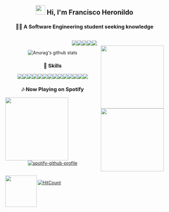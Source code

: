 <div align="center">

<h2><img src="https://raw.githubusercontent.com/iampavangandhi/iampavangandhi/master/gifs/Hi.gif" width="30px"> Hi, I'm Francisco Heronildo</h2>
<h3>👨‍💻 A Software Engineering student seeking knowledge</h3>

<br/>

<!-- Linkedin --><a href="https://www.linkedin.com/in/francisco-heronildo-280ab613a/"><img src="https://img.shields.io/badge/linkedin-%230077B5.svg?&style=for-the-badge&logo=linkedin&logoColor=white"></a><!-- Stack Overflow --><a href="https://stackoverflow.com/users/11334218/francisco-heronildo"><img src="https://img.shields.io/badge/stack%20overflow-FE7A16?logo=stack-overflow&logoColor=white&style=for-the-badge"></a><!-- Reddit --><a href="https://www.reddit.com/user/Heron500"><img src="https://img.shields.io/badge/reddit-%23FF4500.svg?&style=for-the-badge&logo=reddit&logoColor=white"></a><!-- GitLab --><a href="https://gitlab.com/FranciscoHeronildo"><img src="https://img.shields.io/badge/gitlab-%23330f63.svg?&style=for-the-badge&logo=gitlab&logoColor=white"></a><!-- Outlook --><a href="mailto:heronildo.2010@hotmail.com?subject=Hello%20again"><img src="https://img.shields.io/badge/Microsoft%20Outlook-0078D4?logo=microsoft-outlook&logoColor=white&style=for-the-badge"></a>

<!--
**FranciscoHeronildo/FranciscoHeronildo** is a ✨ _special_ ✨ repository because its `README.md` (this file) appears on your GitHub profile.

Here are some ideas to get you started:

- 🔭 I’m currently working on ...
- 🌱 I’m currently learning ...
- 👯 I’m looking to collaborate on ...
- 🤔 I’m looking for help with ...
- 💬 Ask me about ...
- 📫 How to reach me: ...
- 😄 Pronouns: ...
- ⚡ Fun fact: ...
-->

<br/>

<img align='right' src='https://user-images.githubusercontent.com/5713670/87202985-820dcb80-c2b6-11ea-9f56-7ec461c497c3.gif' width='200"'>

![Anurag's github stats](https://github-readme-stats.vercel.app/api?username=FranciscoHeronildo&show_icons=true&theme=blue-green)

<h3>🚀 Skills</h3>
<img src="https://img.shields.io/badge/c%20-%2300599C.svg?&style=for-the-badge&logo=c&logoColor=white"/><img src="https://img.shields.io/badge/java-%23ED8B00.svg?&style=for-the-badge&logo=java&logoColor=white"/><img src="https://img.shields.io/badge/python%20-%2314354C.svg?&style=for-the-badge&logo=python&logoColor=white"/><img src="https://img.shields.io/badge/html5%20-%23E34F26.svg?&style=for-the-badge&logo=html5&logoColor=white"/><img src="https://img.shields.io/badge/css3%20-%231572B6.svg?&style=for-the-badge&logo=css3&logoColor=white"/><img src="https://img.shields.io/badge/javascript-%23F7DF1E.svg?&style=for-the-badge&logo=javascript&logoColor=black"/><img src="https://img.shields.io/badge/markdown-%23000000.svg?&style=for-the-badge&logo=markdown&logoColor=white"/><img src="https://img.shields.io/badge/express.js%20-%23404d59.svg?&style=for-the-badge"/><img src="https://img.shields.io/badge/node.js%20-%2343853D.svg?&style=for-the-badge&logo=node.js&logoColor=white"/><img src="https://img.shields.io/badge/django%20-%23092E20.svg?&style=for-the-badge&logo=django&logoColor=white"/><img src="https://img.shields.io/badge/react%20-%2320232a.svg?&style=for-the-badge&logo=react&logoColor=%2361DAFB"/><img src="https://img.shields.io/badge/react_native%20-%2320232a.svg?&style=for-the-badge&logo=react&logoColor=%2361DAFB"/><img src="https://img.shields.io/badge/postgres-%23316192.svg?&style=for-the-badge&logo=postgresql&logoColor=white"/><img src="https://img.shields.io/badge/Microsoft%20Office-D83B01?logo=microsoft-office&logoColor=white&style=for-the-badge"/>

<!--
<h4>🧙 Extras</h4>
<a href="https://open.spotify.com/user/m64yqwippu73qdg9l9e76jv4l?si=-Rt8V9xDRvSQ5hiPD7IFVA"><img src="https://img.shields.io/badge/spotify-%231ED760.svg?&style=for-the-badge&logo=spotify&logoColor=white"></a><a href="https://steamcommunity.com/id/Heron_500/"><img src="https://img.shields.io/badge/Steam-%23000000.svg?&style=for-the-badge&logo=steam&logoColor=white"></a>
-->

<h3>🎶 Now Playing on Spotify</h3>

<img align='left' src='http://www.planetarei.com.br/New/GifRadio.gif' width='200"'>
<img align='right' src='http://www.planetarei.com.br/New/GifRadio.gif' width='200"'>

[![spotify-github-profile](https://spotify-github-profile.vercel.app/api/view?uid=m64yqwippu73qdg9l9e76jv4l&cover_image=true&theme=default)](https://github.com/kittinan/spotify-github-profile)

<br/>

</div>

<img align='left' src='https://images-wixmp-ed30a86b8c4ca887773594c2.wixmp.com/f/4ddabef1-8390-424a-a828-f61e4df3d499/daraj8q-744f0563-d3f2-4a25-98a7-377abba7dc7b.gif?token=eyJ0eXAiOiJKV1QiLCJhbGciOiJIUzI1NiJ9.eyJzdWIiOiJ1cm46YXBwOiIsImlzcyI6InVybjphcHA6Iiwib2JqIjpbW3sicGF0aCI6IlwvZlwvNGRkYWJlZjEtODM5MC00MjRhLWE4MjgtZjYxZTRkZjNkNDk5XC9kYXJhajhxLTc0NGYwNTYzLWQzZjItNGEyNS05OGE3LTM3N2FiYmE3ZGM3Yi5naWYifV1dLCJhdWQiOlsidXJuOnNlcnZpY2U6ZmlsZS5kb3dubG9hZCJdfQ.SA1l7Q84RdnWkpMUE4CI7L1ooag7YujrnpXN8y9Q0J4' width='100"'>

[![HitCount](http://hits.dwyl.com/FranciscoHeronildo/FranciscoHeronildo/FranciscoHeronildo.svg)](http://hits.dwyl.com/FranciscoHeronildo/FranciscoHeronildo/FranciscoHeronildo)

